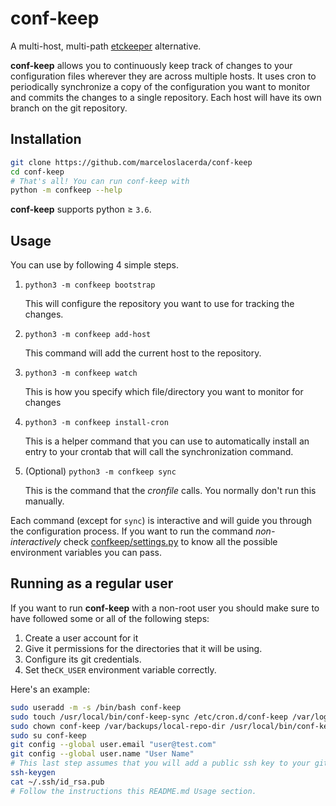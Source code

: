 # conf-keep

A multi-host, multi-path [etckeeper](https://etckeeper.branchable.com/) alternative.

**conf-keep** allows you to continuously keep track of changes to your configuration files
wherever they are across multiple hosts. It uses cron to periodically synchronize a copy of the configuration
you want to monitor and commits the changes to a single repository. Each host will have its own branch on the git
repository.

## Installation

```bash
git clone https://github.com/marceloslacerda/conf-keep
cd conf-keep
# That's all! You can run conf-keep with
python -m confkeep --help
```

**conf-keep** supports python ≥ `3.6`.

## Usage

You can use by following 4 simple steps.

1. `python3 -m confkeep bootstrap`

   This will configure the repository you want to use for tracking the changes. 
2. `python3 -m confkeep add-host`

   This command will add the current host to the repository.
3. `python3 -m confkeep watch`
   
   This is how you specify which file/directory you want to monitor for changes
4. `python3 -m confkeep install-cron`

   This is a helper command that you can use to automatically install an entry to your crontab that will call the
synchronization command.

5. (Optional) `python3 -m confkeep sync`

   This is the command that the *cronfile* calls. You normally don't run this manually.

Each command (except for `sync`) is interactive and will guide you through the configuration process.
If you want to run the command *non-interactively* check [confkeep/settings.py](confkeep/settings.py) to know all the possible environment
variables you can pass.

## Running as a regular user

If you want to run **conf-keep** with a non-root user you should make sure to have followed some or all of the following
steps:
1. Create a user account for it
2. Give it permissions for the directories that it will be using.
3. Configure its git credentials.
4. Set the`CK_USER` environment variable correctly.

Here's an example:

```bash
sudo useradd -m -s /bin/bash conf-keep
sudo touch /usr/local/bin/conf-keep-sync /etc/cron.d/conf-keep /var/log/conf-keep-sync.log
sudo chown conf-keep /var/backups/local-repo-dir /usr/local/bin/conf-keep-sync /etc/cron.d/conf-keep /var/log/conf-keep-sync.log
sudo su conf-keep
git config --global user.email "user@test.com"
git config --global user.name "User Name"
# This last step assumes that you will add a public ssh key to your git host. Adjust it to your necessities.
ssh-keygen
cat ~/.ssh/id_rsa.pub
# Follow the instructions this README.md Usage section.
```
